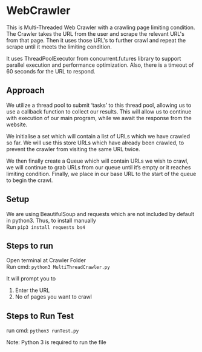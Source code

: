 # WebCrawler
This is Multi-Threaded Web Crawler with a crawling page limiting condition.<br/>
The Crawler takes the URL from the user and scrape the relevant URL's from that page. Then it uses those URL's to further crawl and repeat the scrape until it meets the limiting condition.

It uses ThreadPoolExecutor from concurrent.futures library to support parallel execution and performance optimization.
Also, there is a timeout of 60 seconds for the URL to respond.

## Approach
We utilize a thread pool to submit ‘tasks’ to this thread pool, allowing us to use a callback function to collect our results. This will allow us to continue with execution of our main program, while we await the response from the website.

We initialise a set which will contain a list of URLs which we have crawled so far. We will use this store URLs which have already been crawled, to prevent the crawler from visiting the same URL twice.

We then finally create a Queue which will contain URLs we wish to crawl, we will continue to grab URLs from our queue until it’s empty or it reaches limiting condition. Finally, we place in our base URL to the start of the queue to begin the crawl.

## Setup
We are using BeautifulSoup and requests which are not included by default in python3. Thus, to install manually<br/>
Run `pip3 install requests bs4` <br/>

## Steps to run
Open terminal at Crawler Folder<br/>
Run cmd: `python3 MultiThreadCrawler.py` <br/>

It will prompt you to 
1. Enter the URL
2. No of pages you want to crawl

## Steps to Run Test
run cmd: `python3 runTest.py`

Note: Python 3 is required to run the file
